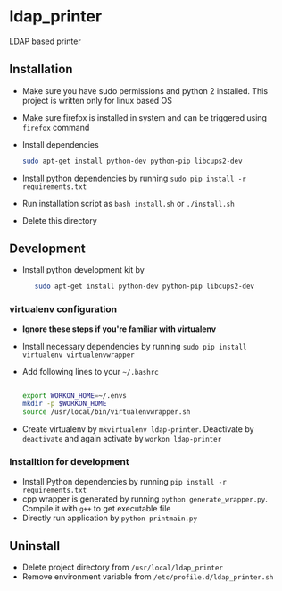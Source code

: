 # ldap_printer
LDAP based printer 

## Installation
- Make sure you have sudo permissions and python 2 installed. This project is written only for linux based OS
- Make sure firefox is installed in system and can be triggered using `firefox` command
- Install dependencies

  ```bash
  sudo apt-get install python-dev python-pip libcups2-dev
  ```
- Install python dependencies by running `sudo pip install -r requirements.txt`
- Run installation script as `bash install.sh` or `./install.sh`
- Delete this directory


## Development
- Install python development kit by 

  ```bash
     sudo apt-get install python-dev python-pip libcups2-dev
  ```

### virtualenv configuration
- **Ignore these steps if you're familiar with virtualenv**
- Install necessary dependencies by running `sudo pip install virtualenv virtualenvwrapper`
- Add following lines to your `~/.bashrc`

  ```bash
  
  export WORKON_HOME=~/.envs
  mkdir -p $WORKON_HOME
  source /usr/local/bin/virtualenvwrapper.sh
  ```
- Create virtualenv by `mkvirtualenv ldap-printer`. Deactivate by `deactivate` and again activate by `workon ldap-printer`

### Installtion for development
- Install Python dependencies by running `pip install -r requirements.txt`
- cpp wrapper is generated by running `python generate_wrapper.py`. Compile it with `g++` to get executable file
- Directly run application by `python printmain.py`


## Uninstall
- Delete project directory from `/usr/local/ldap_printer`
- Remove environment variable from `/etc/profile.d/ldap_printer.sh`
